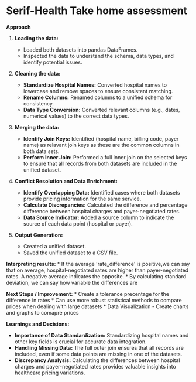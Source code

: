 # Serif-Health Take home assessment

**Approach**

1.  **Loading the data:**
    *   Loaded both datasets into pandas DataFrames.
    *   Inspected the data to understand the schema, data types, and identify potential issues.

2.  **Cleaning the data:**
    *   **Standardize Hospital Names:** Converted hospital names to lowercase and remove spaces to ensure consistent matching.
    *   **Rename Columns:** Renamed columns to a unified schema for consistency.
    *   **Data Type Conversion:** Converted relevant columns (e.g., dates, numerical values) to the correct data types.

3.  **Merging the data:**
    *   **Identify Join Keys:** Identified (hospital name, billing code, payer name) as relavant join keys as these are the common columns in both data sets.
    *   **Perform Inner Join:** Performed a full inner join on the selected keys to ensure that all records from both datasets are included in the unified dataset.

4.  **Conflict Resolution and Data Enrichment:**
    *   **Identify Overlapping Data:** Identified cases where both datasets provide pricing information for the same service.
    *   **Calculate Discrepancies:** Calculated the difference and percentage difference between hospital charges and payer-negotiated rates.
    *   **Data Source Indicator:** Added a source column to indicate the source of each data point (hospital or payer).

5.  **Output Generation:**
    *   Created a unified dataset.
    *   Saved the unified dataset to a CSV file.
  
**Interpreting results:**
    * If the average 'rate_difference' is positive,we can say that on average, hospital-negotiated rates are higher than payer-negotiated rates. A negative average indicates the opposite.
    * By calculating standard deviation, we can say how variable the differences are

**Next Steps / Improvement:**
    * Create a tolerance precentage for the difference in rates
    * Can use more robust statistical methods to compare prices when dealing with large datasets
    * Data Visualization - Create charts and graphs to comapre prices


**Learnings and Decisions:**

*   **Importance of Data Standardization:**  Standardizing hospital names and other key fields is crucial for accurate data integration.
*   **Handling Missing Data:**  The full outer join ensures that all records are included, even if some data points are missing in one of the datasets.
*   **Discrepancy Analysis:**  Calculating the differences between hospital charges and payer-negotiated rates provides valuable insights into healthcare pricing variations.




